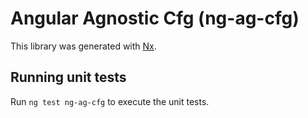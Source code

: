 # Angular Agnostic Cfg (ng-ag-cfg)

This library was generated with [Nx](https://nx.dev).

## Running unit tests

Run `ng test ng-ag-cfg` to execute the unit tests.

